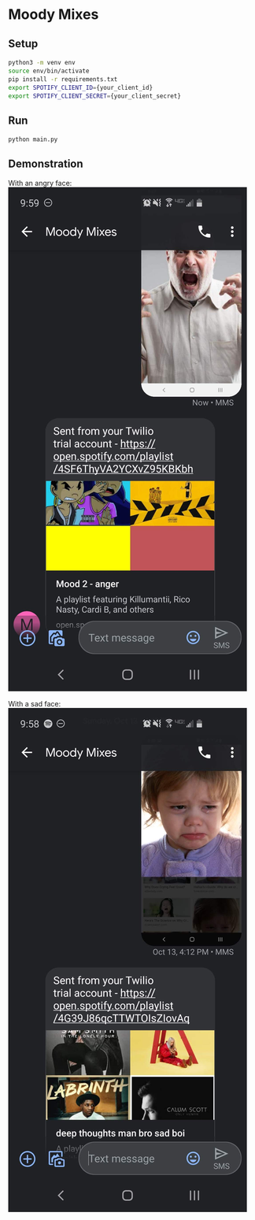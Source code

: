 # Moody Mixes

## Setup 
```bash
python3 -m venv env
source env/bin/activate
pip install -r requirements.txt
export SPOTIFY_CLIENT_ID={your_client_id}
export SPOTIFY_CLIENT_SECRET={your_client_secret}
```

## Run
```bash
python main.py
```

## Demonstration

With an angry face:
![Screenshot](anger.jpg)

With a sad face:
![Screenshot](sad.jpg)
